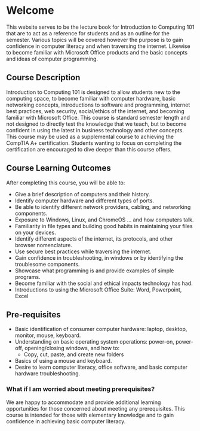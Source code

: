 # Welcome

This website serves to be the lecture book for Introduction to Computing 101 that are to act as a reference for students and as an outline for the semester. Various topics will be covered however the purpose is to gain confidence in computer literacy and when traversing the internet. Likewise to become familiar with Microsoft Office products and the basic concepts and ideas of computer programming.

## Course Description

Introduction to Computing 101 is designed to allow students new to the computing space, to become familiar with computer hardware, basic networking concepts, introductions to software and programming, internet best practices, web security, social/ethics of the internet, and becoming familiar with Microsoft Office. This course is standard semester length and not designed to directly test the knowledge that we teach, but to become confident in using the latest in business technology and other concepts.
This course may be used as a supplemental course to achieving the CompTIA A+ certification. Students wanting to focus on completing the certification are encouraged to dive deeper than this course offers.

## Course Learning Outcomes
After completing this course, you will be able to:
+ Give a brief description of computers and their history.
+ Identify computer hardware and different types of ports.
+ Be able to identify different network providers, cabling, and networking components.
+ Exposure to Windows, Linux, and ChromeOS ... and how computers talk.
+ Familiarity in file types and building good habits in maintaining your files on your devices.
+ Identify different aspects of the internet, its protocols, and other browser nomenclature.
+ Use secure best practices while traversing the internet.
+ Gain confidence in troubleshooting, in windows or by identifying the troublesome components.
+ Showcase what programming is and provide examples of simple programs.
+ Become familiar with the social and ethical impacts technology has had.
+ Introductions to using the Microsoft Office Suite: Word, Powerpoint, Excel

## Pre-requisites
+ Basic identification of consumer computer hardware: laptop, desktop, monitor, mouse, keyboard.
+ Understanding on basic operating system operations: power-on, power-off, opening/closing windows, and how to:
  + Copy, cut, paste, and create new folders
+ Basics of using a mouse and keyboard.
+ Desire to learn computer literacy, office software, and basic computer hardware troubleshooting.

### What if I am worried about meeting prerequisites?
We are happy to accommodate and provide additional learning opportunities for those concerned about meeting any prerequisites. This course is intended for those with elementary knowledge and to gain confidence in achieving basic computer literacy.